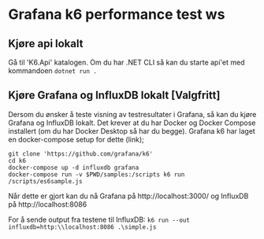 # Grafana k6 performance test ws

## Kjøre api lokalt

Gå til 'K6.Api' katalogen. Om du har .NET CLI så kan du starte api'et med kommandoen `dotnet run .`


## Kjøre Grafana og InfluxDB lokalt [Valgfritt]

Dersom du ønsker å teste visning av testresultater i Grafana, så kan du kjøre Grafana og InfluxDB lokalt. Det krever at du har Docker og Docker Compose installert (om du har Docker Desktop så har du begge).
Grafana k6 har laget en docker-compose setup for dette (link);

```
git clone 'https://github.com/grafana/k6'
cd k6
docker-compose up -d influxdb grafana
docker-compose run -v $PWD/samples:/scripts k6 run /scripts/es6sample.js
```

Når dette er gjort kan du nå Grafana på http://localhost:3000/ og InfluxDB på http://localhost:8086

For å sende output fra testene til InfluxDB:
`k6 run --out influxdb=http:\\localhost:8086 .\simple.js`
